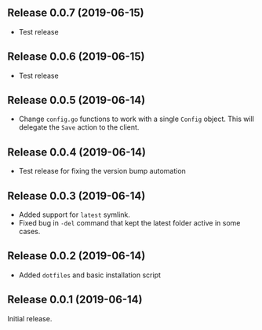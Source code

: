 ## Release 0.0.7 (2019-06-15)

- Test release

## Release 0.0.6 (2019-06-15)

- Test release

## Release 0.0.5 (2019-06-14)

- Change `config.go` functions to work with a single `Config` object. This will delegate the `Save` action to the client.

## Release 0.0.4 (2019-06-14)

- Test release for fixing the version bump automation

## Release 0.0.3 (2019-06-14)

- Added support for `latest` symlink.
- Fixed bug in `-del` command that kept the latest folder active in some cases.

## Release 0.0.2 (2019-06-14)

- Added `dotfiles` and basic installation script

## Release 0.0.1 (2019-06-14)

Initial release.
